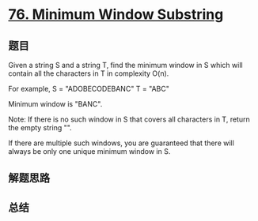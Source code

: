 # [76. Minimum Window Substring](https://leetcode.com/problems/minimum-window-substring/)

## 题目

        
Given a string S and a string T, find the minimum window in S which will contain all the characters in T in complexity O(n).



For example,
S = "ADOBECODEBANC"
T = "ABC"


Minimum window is "BANC".



Note:
If there is no such window in S that covers all characters in T, return the empty string "".


If there are multiple such windows, you are guaranteed that there will always be only one unique minimum window in S.

      

## 解题思路


## 总结


